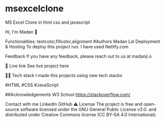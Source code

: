 # msexcelclone
MS Excel Clone in html css and javascript 

Hi, I'm Madan 👋



Functionalities:
textcolor,fillcolor,alignment
#Authors
Madan Lal
Deployment & Hosting
To deploy this project run. I have used Netlify.com

Feedback
If you have any feedback, please reach out to us at madanji.o

🌟 Live link
See live project here

👨‍💻 Tech stack
I made this projects using new tech stacks

#HTML
#CSS
#JavaScript

##Acknowledgements
W3 School
https://stackoverflow.com/

Contact with me
LinkedIn
GitHub
⚠️ License
The project is free and open-source software licensed under the GNU General Public License v3.0. and distributed under Creative Commons license (CC BY-SA 4.0 International).
